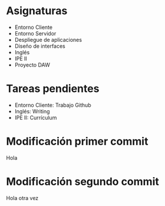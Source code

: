 # Asignaturas

- Entorno Cliente
- Entorno Servidor
- Despliegue de aplicaciones
- Diseño de interfaces
- Inglés
- IPE II
- Proyecto DAW

# Tareas pendientes

- Entorno Cliente: Trabajo Github
- Inglés: Writing
- IPE II: Currículum

# Modificación primer commit

Hola

# Modificación segundo commit

Hola otra vez